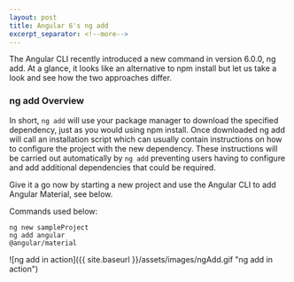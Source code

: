 ```yaml
---
layout: post
title: Angular 6's ng add
excerpt_separator: <!--more-->
---
```


The Angular CLI recently introduced a new command in version 6.0.0, ng add.
At a glance, it looks like an alternative to npm install but let us take a look
and see how the two approaches differ.

<!--more-->

### ng add Overview

In short, ```ng add``` will use your package manager to download the specified dependency, just as you would using npm install. Once downloaded ng add will call an installation script which can usually contain instructions on how to configure the project with the new dependency. These instructions will be carried out automatically by ```ng add``` preventing users having to configure and add additional dependencies that could be required.

Give it a go now by starting a new project and use the Angular CLI to add Angular Material, see below.

Commands used below:
```
ng new sampleProject
ng add angular
@angular/material
```
![ng add in action]({{ site.baseurl }}/assets/images/ngAdd.gif "ng add in action")
